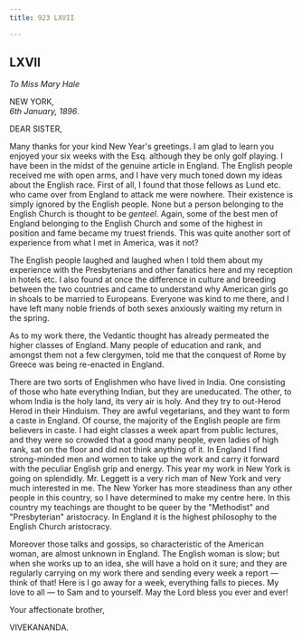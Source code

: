 ```yaml
---
title: 923 LXVII

---
```

  

  
  
  
  


## LXVII

*To Miss Mary Hale*

NEW YORK,  
*6th January, 1896*.

DEAR SISTER,

Many thanks for your kind New Year's greetings. I am glad to learn you
enjoyed your six weeks with the Esq. although they be only golf playing.
I have been in the midst of the genuine article in England. The English
people received me with open arms, and I have very much toned down my
ideas about the English race. First of all, I found that those fellows
as Lund etc. who came over from England to attack me were nowhere. Their
existence is simply ignored by the English people. None but a person
belonging to the English Church is thought to be *genteel*. Again, some
of the best men of England belonging to the English Church and some of
the highest in position and fame became my truest friends. This was
quite another sort of experience from what I met in America, was it not?

The English people laughed and laughed when I told them about my
experience with the Presbyterians and other fanatics here and my
reception in hotels etc. I also found at once the difference in culture
and breeding between the two countries and came to understand why
American girls go in shoals to be married to Europeans. Everyone was
kind to me there, and I have left many noble friends of both sexes
anxiously waiting my return in the spring.

As to my work there, the Vedantic thought has already permeated the
higher classes of England. Many people of education and rank, and
amongst them not a few clergymen, told me that the conquest of Rome by
Greece was being re-enacted in England.

There are two sorts of Englishmen who have lived in India. One
consisting of those who hate everything Indian, but they are uneducated.
The other, to whom India is the holy land, its very air is holy. And
they try to out-Herod Herod in their Hinduism. They are awful
vegetarians, and they want to form a caste in England. Of course, the
majority of the English people are firm believers in caste. I had eight
classes a week apart from public lectures, and they were so crowded that
a good many people, even ladies of high rank, sat on the floor and did
not think anything of it. In England I find strong-minded men and women
to take up the work and carry it forward with the peculiar English grip
and energy. This year my work in New York is going on splendidly. Mr.
Leggett is a very rich man of New York and very much interested in me.
The New Yorker has more steadiness than any other people in this
country, so I have determined to make my centre here. In this country my
teachings are thought to be queer by the "Methodist" and "Presbyterian"
aristocracy. In England it is the highest philosophy to the English
Church aristocracy.

Moreover those talks and gossips, so characteristic of the American
woman, are almost unknown in England. The English woman is slow; but
when she works up to an idea, she will have a hold on it sure; and they
are regularly carrying on my work there and sending every week a report
— think of that! Here is I go away for a week, everything falls to
pieces. My love to all — to Sam and to yourself. May the Lord bless you
ever and ever! 

Your affectionate brother,

VIVEKANANDA.